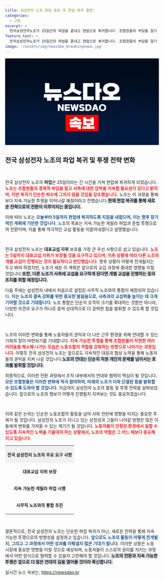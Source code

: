 ```yaml
---
title: 삼성전자 노조 파업 종료 후 현업 복귀 결정!
categories:
  - 고용
excerpt: >
  전국삼성전자노조가 25일간의 파업을 끝내고 현업으로 복귀합니다. 조합원들의 부담을 덜기 위한 새로운 투쟁 방식과 사무직 노조와의 통합 계획도 밝혀졌습니다. 향후 계획이 궁금하다면 클릭하세요!
feature_text: >
  전국삼성전자노조가 25일간의 파업을 끝내고 현업으로 복귀합니다. 조합원들의 부담을 덜기 위한 새로운 투쟁 방식과 사무직 노조와의 통합 계획도 밝혀졌습니다. 향후 계획이 궁금하다면 클릭하세요!
image: '/assets/img/newsdao_breakingnews.jpg'
---
```


<p><img src="/assets/img/newsdao_breakingnews.jpg" alt="cryptoinkorea 속보" /></p>

<h2 data-ke-size="size26">전국 삼성전자 노조의 파업 복귀 및 투쟁 전략 변화</h2>

<p data-ke-size="size16">&nbsp;</p>

<p>전국 삼성전자 노조의 <b>파업</b>은 25일이라는 긴 시간을 거쳐 현업에 복귀하게 되었습니다. <b><span style="color: #ee2323;">노조는 조합원들의 경제적 부담을 덜고 사측에 대한 압박을 지속할 필요성이 있다고 밝히며, 이번 복귀가 단순한 퇴수에 그치지 않을 것임을 강조했습니다.</span></b> 노조는 이 과정을 통해 보다 지속 가능한 투쟁을 이어나갈 예정이라고 전했습니다.<b><span style="background-color: #21538527;">현재 현업 복귀를 통해 새로운 전략으로의 전환이 이루어지는 중입니다.</span></b></p>

<p>이에 따라 노조는 <b><span style="color: #1a5490;">오늘부터 5일까지 현업에 복귀하도록 지침을 내렸으며, 이는 향후 장기적인 계획에 기반한 것입니다.</span></b> 노조의 목표는 지속 가능한 게릴라 파업과 준법 투쟁으로의 전환이며, 이를 통해 적극적인 교섭 활동을 이끌어내겠다고 설명했습니다.</p>

<p data-ke-size="size16">&nbsp;</p>

<p>전국 삼성전자 노조는 <b>대표교섭 지위</b> 보호를 가장 큰 우선 사항으로 삼고 있습니다. <b><span style="color: #ee2323;">노조는 5일까지 대표교섭 지위가 보장될 것을 요구하고 있으며, 이후 상황에 따라 다른 노조와 개별 교섭이 진행되는 것이 필요하다고 판단했습니다.</span></b> 향후 상황이 어떻게 전개될지는 두고 봐야 하겠지만, 노조가 세운 이 계획은 앞으로의 교섭 과정에 중대한 영향을 미칠 것입니다.<b><span style="background-color: #21538527;">또한, 다른 노조가 사측에 교섭을 요구하게 된다면 개별 교섭을 진행하는 등의 조치를 취할 예정입니다.</span></b></p>

<p>다음 주에는 삼성전자 내에서 처음으로 설립된 사무직 노조와의 통합이 예정되어 있습니다. <b><span style="color: #1a5490;">이는 노조의 결속 강화를 위한 중요한 발걸음으로, 사측과의 교섭력을 높이는 데 크게 기여할 것으로 기대됩니다.</span></b> 노조 통합은 단순히 조직의 크기를 확대하는 것뿐만 아니라, 다양한 의견과 요구가 하나로 뭉쳐 상대적으로 더 강력한 힘을 발휘할 수 있도록 할 것입니다.</p>

<p data-ke-size="size16">&nbsp;</p>

<p>노조의 이러한 변화를 통해 노동자들의 권익과 더 나은 근무 환경을 위해 연대할 수 있는 기회의 장이 마련되기를 기대합니다. <b><span style="color: #ee2323;">지속 가능한 투쟁을 통해 조합원들이 직면한 여러 어려움을 해소해 나가는 모습은 노동조합의 역할을 강화하는 방향으로 나아가는 과정입니다.</span></b> 이렇듯 전국 삼성전자 노조는 앞으로도 지속적인 대응과 협상 노력을 통해 노동자들의 권익을 지켜 나갈 것입니다.<b><span style="background-color: #21538527;">노조의 연대는 단순히 직원 개인의 문제를 넘어서는 효과를 발휘할 것입니다.</span></b></p>

<p>최종적으로, 이러한 전환 과정에서 조직 내부에서의 연대와 협력이 핵심이 될 것입니다. <b><span style="color: #1a5490;">모든 조합원들은 이러한 변화에 적극 참여하여, 미래의 노조가 더욱 단결된 힘을 발휘할 수 있도록 도와야 할 것입니다.</span></b> 지금까지 삼성전자 노조의 활동 및 투쟁 전략을 살펴보았습니다. 앞으로의 노조의 행보가 어떻게 진행될지 지켜보는 것도 중요하겠습니다.</p>

<p data-ke-size="size16">&nbsp;</p>

<p>이와 같은 논의는 단순한 노동조합의 활동을 넘어 사회 전반에 영향을 미치는 중요한 주제가 될 것입니다. 삼성전자 노조가 지니고 있는 상징성과 그들이 나아갈 방향은 많은 이들에게 변화를 가져올 수 있는 계기가 될 것입니다. <b><span style="color: #ee2323;">노동자들이 안정된 환경에서 일할 수 있도록 지속적인 노력을 기울여야 하는 상황에서, 노조의 역할은 그 어느 때보다 중요해지고 있습니다.</span></b></p>

<table style="width:100%;">
  <tr>
    <th style="text-align: center; height: 50px; background-color: #f0f0f0;"><b>전국 삼성전자 노조의 주요 요구 사항</b></th>
  </tr>
  <tr>
    <td style="text-align: center; height: 50px;"><b>대표교섭 지위 보장</b></td>
  </tr>
  <tr>
    <td style="text-align: center; height: 50px;"><b>지속 가능한 게릴라 파업 시행</b></td>
  </tr>
  <tr>
    <td style="text-align: center; height: 50px;"><b>사무직 노조와의 통합 추진</b></td>
  </tr>
</table>

<p data-ke-size="size16">&nbsp;</p>

<p>결론적으로, 전국 삼성전자 노조는 단순한 파업 복귀가 아닌, 새로운 전략을 통해 지속 가능한 투쟁으로의 방향성을 설정하고 있습니다. <b><span style="color: #1a5490;">앞으로도 노조의 활동이 어떻게 전개될지, 그리고 그 과정에서 어떤 성과를 이뤄낼지 많은 기대가 됩니다.</span></b> 이러한 상황은 노동 시장에 중요한 영향을 미칠 것으로 예상되며, 노동자들이 스스로의 권리를 지키는 과정에서 어떤 방식으로 협력할 수 있을지 고민해야 할 것입니다.<b><span style="background-color: #21538527;"> 노조의 전환과 지속 가능한 투쟁은 앞으로 더 많은 연대의 길을 열어줄 것이라 확신합니다.</span></b></p>
실시간 뉴스 속보는, <a href="https://newsdao.kr" rel="dofollow">https://newsdao.kr</a>


